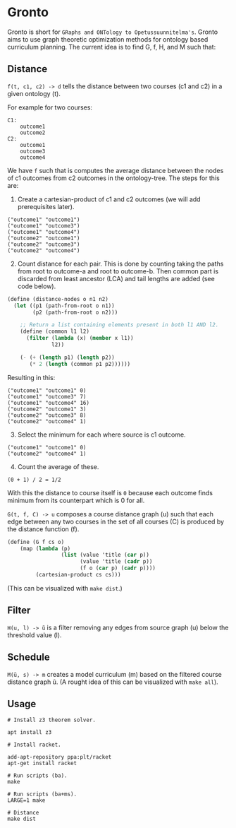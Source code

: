 # Gronto

Gronto is short for `GRaphs and ONTology to Opetussuunnitelma's`. Gronto aims to
use graph theoretic optimization methods for ontology based curriculum planning.
The current idea is to find G, f, H, and M such that:

## Distance

`f(t, c1, c2) -> d` tells the distance between two courses (c1 and c2) in a given
ontology (t).

For example for two courses:

```
C1:
    outcome1
    outcome2
C2:
    outcome1
    outcome3
    outcome4
```

We have `f` such that is computes the average distance between the nodes of
c1 outcomes from c2 outcomes in the ontology-tree. The steps for this are:

 1. Create a cartesian-product of c1 and c2 outcomes (we will add prerequisites later).
 ```
 ("outcome1" "outcome1")
 ("outcome1" "outcome3")
 ("outcome1" "outcome4")
 ("outcome2" "outcome1")
 ("outcome2" "outcome3")
 ("outcome2" "outcome4")
 ```

 2. Count distance for each pair. This is done by counting taking the paths from
 root to outcome-a and root to outcome-b. Then common part is discarded from least
 ancestor (LCA) and tail lengths are added (see code below).

 ```scheme
 (define (distance-nodes o n1 n2)
   (let ((p1 (path-from-root o n1))
         (p2 (path-from-root o n2)))

     ;; Return a list containing elements present in both l1 AND l2.
     (define (common l1 l2)
       (filter (lambda (x) (member x l1))
               l2))

     (- (+ (length p1) (length p2))
        (* 2 (length (common p1 p2))))))
 ```

 Resulting in this:
 ```
 ("outcome1" "outcome1" 0)
 ("outcome1" "outcome3" 7)
 ("outcome1" "outcome4" 16)
 ("outcome2" "outcome1" 3)
 ("outcome2" "outcome3" 8)
 ("outcome2" "outcome4" 1)
 ```

 3. Select the minimum for each where source is c1 outcome.
 ```
 ("outcome1" "outcome1" 0)
 ("outcome2" "outcome4" 1)
 ```

 4. Count the average of these.
 ```
 (0 + 1) / 2 = 1/2
 ```

With this the distance to course itself is `0` because each outcome finds minimum
from its counterpart which is 0 for all.

`G(t, f, C) -> u` composes a course distance graph (u) such that each edge
between any two courses in the set of all courses (C) is produced by the distance
function (f). 

```scheme
(define (G f cs o)
    (map (lambda (p)
                 (list (value 'title (car p))
                       (value 'title (cadr p))
                       (f o (car p) (cadr p))))
         (cartesian-product cs cs)))
```

(This can be visualized with `make dist`.)



## Filter

`H(u, l) -> ũ` is a filter removing any edges from source graph (u) below the
threshold value (l).

## Schedule

`M(ũ, s) -> m` creates a model curriculum (m) based on the filtered course
distance graph ũ. (A rought idea of this can be visualized with `make all`).

## Usage

```
# Install z3 theorem solver.

apt install z3

# Install racket.

add-apt-repository ppa:plt/racket
apt-get install racket

# Run scripts (ba).
make

# Run scripts (ba+ms).
LARGE=1 make

# Distance
make dist
```
